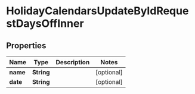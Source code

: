 

# HolidayCalendarsUpdateByIdRequestDaysOffInner


## Properties

| Name | Type | Description | Notes |
|------------ | ------------- | ------------- | -------------|
|**name** | **String** |  |  [optional] |
|**date** | **String** |  |  [optional] |



